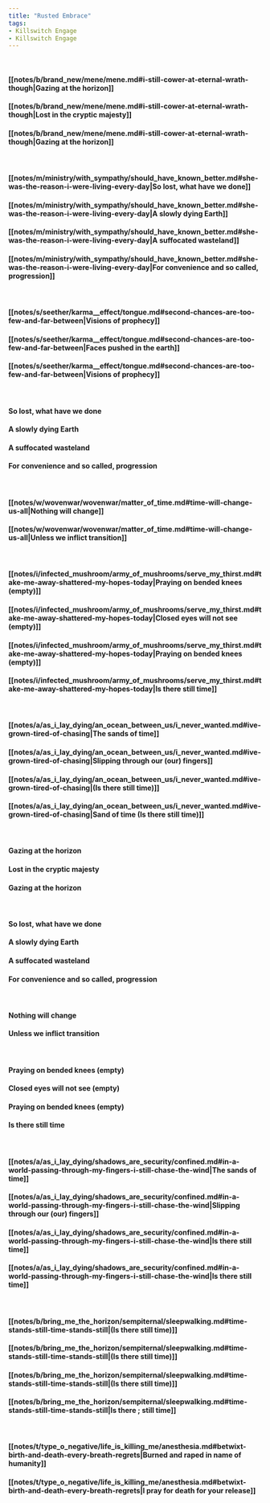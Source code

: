 ```yaml
---
title: "Rusted Embrace"
tags:
- Killswitch Engage
- Killswitch Engage
---
```

&nbsp;
#### [[notes/b/brand_new/mene/mene.md#i-still-cower-at-eternal-wrath-though|Gazing at the horizon]]
#### [[notes/b/brand_new/mene/mene.md#i-still-cower-at-eternal-wrath-though|Lost in the cryptic majesty]]
#### [[notes/b/brand_new/mene/mene.md#i-still-cower-at-eternal-wrath-though|Gazing at the horizon]]
&nbsp;
#### [[notes/m/ministry/with_sympathy/should_have_known_better.md#she-was-the-reason-i-were-living-every-day|So lost, what have we done]]
#### [[notes/m/ministry/with_sympathy/should_have_known_better.md#she-was-the-reason-i-were-living-every-day|A slowly dying Earth]]
#### [[notes/m/ministry/with_sympathy/should_have_known_better.md#she-was-the-reason-i-were-living-every-day|A suffocated wasteland]]
#### [[notes/m/ministry/with_sympathy/should_have_known_better.md#she-was-the-reason-i-were-living-every-day|For convenience and so called, progression]]
&nbsp;
#### [[notes/s/seether/karma__effect/tongue.md#second-chances-are-too-few-and-far-between|Visions of prophecy]]
#### [[notes/s/seether/karma__effect/tongue.md#second-chances-are-too-few-and-far-between|Faces pushed in the earth]]
#### [[notes/s/seether/karma__effect/tongue.md#second-chances-are-too-few-and-far-between|Visions of prophecy]]
&nbsp;
#### So lost, what have we done
#### A slowly dying Earth
#### A suffocated wasteland
#### For convenience and so called, progression
&nbsp;
#### [[notes/w/wovenwar/wovenwar/matter_of_time.md#time-will-change-us-all|Nothing will change]]
#### [[notes/w/wovenwar/wovenwar/matter_of_time.md#time-will-change-us-all|Unless we inflict transition]]
&nbsp;
#### [[notes/i/infected_mushroom/army_of_mushrooms/serve_my_thirst.md#take-me-away-shattered-my-hopes-today|Praying on bended knees (empty)]]
#### [[notes/i/infected_mushroom/army_of_mushrooms/serve_my_thirst.md#take-me-away-shattered-my-hopes-today|Closed eyes will not see (empty)]]
#### [[notes/i/infected_mushroom/army_of_mushrooms/serve_my_thirst.md#take-me-away-shattered-my-hopes-today|Praying on bended knees (empty)]]
#### [[notes/i/infected_mushroom/army_of_mushrooms/serve_my_thirst.md#take-me-away-shattered-my-hopes-today|Is there still time]]
&nbsp;
#### [[notes/a/as_i_lay_dying/an_ocean_between_us/i_never_wanted.md#ive-grown-tired-of-chasing|The sands of time]]
#### [[notes/a/as_i_lay_dying/an_ocean_between_us/i_never_wanted.md#ive-grown-tired-of-chasing|Slipping through our (our) fingers]]
#### [[notes/a/as_i_lay_dying/an_ocean_between_us/i_never_wanted.md#ive-grown-tired-of-chasing|(Is there still time)]]
#### [[notes/a/as_i_lay_dying/an_ocean_between_us/i_never_wanted.md#ive-grown-tired-of-chasing|Sand of time (Is there still time)]]
&nbsp;
#### Gazing at the horizon
#### Lost in the cryptic majesty
#### Gazing at the horizon
&nbsp;
#### So lost, what have we done
#### A slowly dying Earth
#### A suffocated wasteland
#### For convenience and so called, progression
&nbsp;
#### Nothing will change
#### Unless we inflict transition
&nbsp;
#### Praying on bended knees (empty)
#### Closed eyes will not see (empty)
#### Praying on bended knees (empty)
#### Is there still time
&nbsp;
#### [[notes/a/as_i_lay_dying/shadows_are_security/confined.md#in-a-world-passing-through-my-fingers-i-still-chase-the-wind|The sands of time]]
#### [[notes/a/as_i_lay_dying/shadows_are_security/confined.md#in-a-world-passing-through-my-fingers-i-still-chase-the-wind|Slipping through our (our) fingers]]
#### [[notes/a/as_i_lay_dying/shadows_are_security/confined.md#in-a-world-passing-through-my-fingers-i-still-chase-the-wind|Is there still time]]
#### [[notes/a/as_i_lay_dying/shadows_are_security/confined.md#in-a-world-passing-through-my-fingers-i-still-chase-the-wind|Is there still time]]
&nbsp;
#### [[notes/b/bring_me_the_horizon/sempiternal/sleepwalking.md#time-stands-still-time-stands-still|(Is there still time)]]
#### [[notes/b/bring_me_the_horizon/sempiternal/sleepwalking.md#time-stands-still-time-stands-still|(Is there still time)]]
#### [[notes/b/bring_me_the_horizon/sempiternal/sleepwalking.md#time-stands-still-time-stands-still|(Is there still time)]]
#### [[notes/b/bring_me_the_horizon/sempiternal/sleepwalking.md#time-stands-still-time-stands-still|Is there ; still time]]
&nbsp;
#### [[notes/t/type_o_negative/life_is_killing_me/anesthesia.md#betwixt-birth-and-death-every-breath-regrets|Burned and raped in name of humanity]]
#### [[notes/t/type_o_negative/life_is_killing_me/anesthesia.md#betwixt-birth-and-death-every-breath-regrets|I pray for death for your release]]
